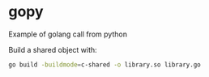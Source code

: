 # gopy
Example of golang call from python

Build a shared object with:
```bash
go build -buildmode=c-shared -o library.so library.go
```
